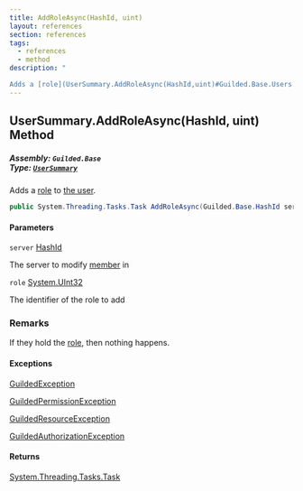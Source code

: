 ```yaml
---
title: AddRoleAsync(HashId, uint)
layout: references
section: references
tags:
  - references
  - method
description: "

Adds a [role](UserSummary.AddRoleAsync(HashId,uint)#Guilded.Base.Users.UserSummary.AddRoleAsync(Guilded.Base.HashId,uint).role 'Guilded.Base.Users.UserSummary.AddRoleAsync(Guilded.Base.HashId, uint).role') to [the user](User 'Guilded.Base.Users.User')."
---
```


## UserSummary.AddRoleAsync(HashId, uint) Method
##### **Assembly:** `Guilded.Base`<br/>**Type:** [`UserSummary`](UserSummary 'Guilded.Base.Users.UserSummary')

Adds a [role](UserSummary.AddRoleAsync(HashId,uint)#Guilded.Base.Users.UserSummary.AddRoleAsync(Guilded.Base.HashId,uint).role 'Guilded.Base.Users.UserSummary.AddRoleAsync(Guilded.Base.HashId, uint).role') to [the user](User 'Guilded.Base.Users.User').

```csharp
public System.Threading.Tasks.Task AddRoleAsync(Guilded.Base.HashId server, uint role);
```
#### Parameters

<a name='Guilded.Base.Users.UserSummary.AddRoleAsync(Guilded.Base.HashId,uint).server'></a>

`server` [HashId](HashId 'Guilded.Base.HashId')

The server to modify [member](Member 'Guilded.Base.Servers.Member') in

<a name='Guilded.Base.Users.UserSummary.AddRoleAsync(Guilded.Base.HashId,uint).role'></a>

`role` [System.UInt32](https://docs.microsoft.com/en-us/dotnet/api/System.UInt32 'System.UInt32')

The identifier of the role to add

### Remarks
  
If they hold the [role](UserSummary.AddRoleAsync(HashId,uint)#Guilded.Base.Users.UserSummary.AddRoleAsync(Guilded.Base.HashId,uint).role 'Guilded.Base.Users.UserSummary.AddRoleAsync(Guilded.Base.HashId, uint).role'), then nothing happens.

#### Exceptions

[GuildedException](GuildedException 'Guilded.Base.GuildedException')

[GuildedPermissionException](GuildedPermissionException 'Guilded.Base.GuildedPermissionException')

[GuildedResourceException](GuildedResourceException 'Guilded.Base.GuildedResourceException')

[GuildedAuthorizationException](GuildedAuthorizationException 'Guilded.Base.GuildedAuthorizationException')

#### Returns
[System.Threading.Tasks.Task](https://docs.microsoft.com/en-us/dotnet/api/System.Threading.Tasks.Task 'System.Threading.Tasks.Task')